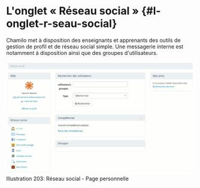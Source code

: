 # L&#039;onglet « Réseau social » {#l-onglet-r-seau-social}

Chamilo met à disposition des enseignants et apprenants des outils de gestion de profil et de réseau social simple. Une messagerie interne est notamment à disposition ainsi que des groupes d&#039;utilisateurs.

![](../assets/image279.png)Illustration 203: Réseau social - Page personnelle